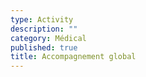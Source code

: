 ```yaml
---
type: Activity
description: ""
category: Médical
published: true
title: Accompagnement global
---
```





